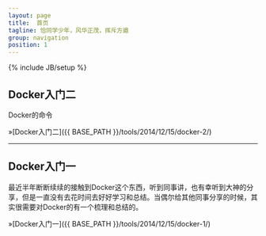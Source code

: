 ```yaml
---
layout: page
title:  首页
tagline: 恰同学少年，风华正茂，挥斥方遒
group: navigation
position: 1
---
```

{% include JB/setup %}

<!-- Complete usage and documentation available at: [Jekyll Bootstrap](http://jekyllbootstrap.com) -->

## Docker入门二
    
Docker的命令

&raquo;[Docker入门二]({{ BASE_PATH }}/tools/2014/12/15/docker-2/)
 
* * *   
    
## Docker入门一

最近半年断断续续的接触到Docker这个东西，听到同事讲，也有幸听到大神的分享，但是一直没有去花时间去好好学习和总结。当偶尔给其他同事分享的时候，其实很需要对Docker的有一个梳理和总结的。
    
&raquo;[Docker入门一]({{ BASE_PATH }}/tools/2014/12/15/docker-1/)



<!-- <ul class="posts">
  {% for post in site.posts %}
    <li><span>{{ post.date | date_to_string }}</span> &raquo; <a href="{{ BASE_PATH }}{{ post.url }}">{{ post.title }}</a></li>
  {% endfor %}
</ul> -->

<!-- ## To-Do

This theme is still unfinished. If you'd like to be added as a contributor, [please fork](http://github.com/plusjade/jekyll-bootstrap)!
We need to clean up the themes, make theme usage guides with theme-specific markup examples. -->


